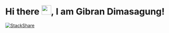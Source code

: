 # Hi there <img src="https://raw.githubusercontent.com/MartinHeinz/MartinHeinz/master/wave.gif" width="30px">, I am Gibran Dimasagung!
[![StackShare](http://img.shields.io/badge/tech-stack-0690fa.svg?style=flat)](https://stackshare.io/gibrandev/my-stack)
<!--
**catalinpit/catalinpit** is a ✨ _special_ ✨ repository because its `README.md` (this file) appears on your GitHub profile.

Here are some ideas to get you started:

- 🔭 I’m currently working on ...
- 🌱 I’m currently learning ...
- 👯 I’m looking to collaborate on ...
- 🤔 I’m looking for help with ...
- 💬 Ask me about ...
- 📫 How to reach me: ...
- 😄 Pronouns: ...
- ⚡ Fun fact: ...
-->

